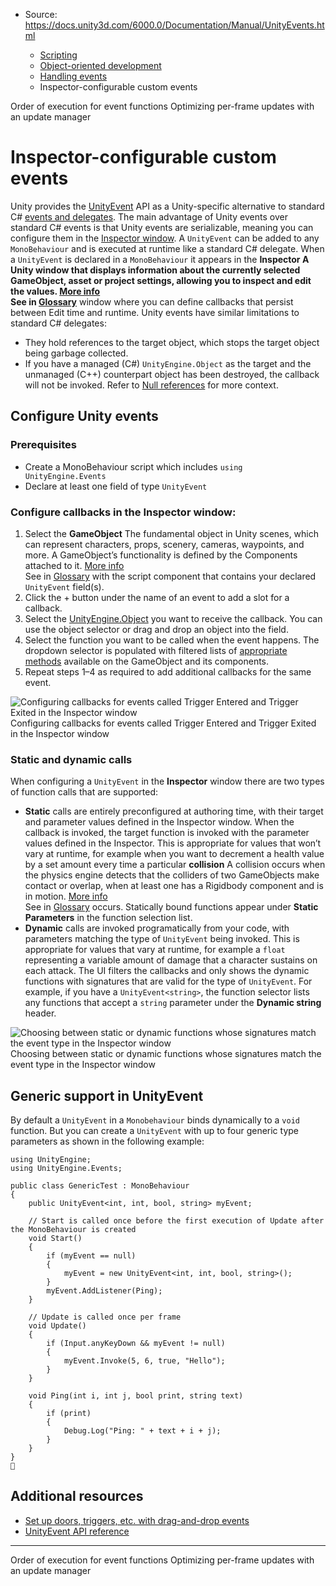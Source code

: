 * Source: https://docs.unity3d.com/6000.0/Documentation/Manual/UnityEvents.html

  * [Scripting](https://docs.unity3d.com/6000.0/Documentation/Manual/scripting.html)
  * [Object-oriented development](https://docs.unity3d.com/6000.0/Documentation/Manual/object-oriented-development.html)
  * [Handling events](https://docs.unity3d.com/6000.0/Documentation/Manual/event-handling.html)
  * Inspector-configurable custom events


[](https://docs.unity3d.com/6000.0/Documentation/Manual/execution-order.html)
Order of execution for event functions
[](https://docs.unity3d.com/6000.0/Documentation/Manual/events-per-frame-optimization.html)
Optimizing per-frame updates with an update manager
# Inspector-configurable custom events
Unity provides the [UnityEvent](https://docs.unity3d.com/6000.0/Documentation/ScriptReference/Events.UnityEvent.html) API as a Unity-specific alternative to standard C# [events and delegates](https://learn.microsoft.com/en-us/dotnet/standard/events/). The main advantage of Unity events over standard C# events is that Unity events are serializable, meaning you can configure them in the [Inspector window](https://docs.unity3d.com/6000.0/Documentation/Manual/UsingTheInspector.html).
A `UnityEvent` can be added to any `MonoBehaviour` and is executed at runtime like a standard C# delegate. When a `UnityEvent` is declared in a `MonoBehaviour` it appears in the ****Inspector** A Unity window that displays information about the currently selected GameObject, asset or project settings, allowing you to inspect and edit the values. [More info](https://docs.unity3d.com/6000.0/Documentation/Manual/UsingTheInspector.html)  
See in [Glossary](https://docs.unity3d.com/6000.0/Documentation/Manual/Glossary.html#Inspector)** window where you can define callbacks that persist between Edit time and runtime.
Unity events have similar limitations to standard C# delegates:
  * They hold references to the target object, which stops the target object being garbage collected.
  * If you have a managed (C#) `UnityEngine.Object` as the target and the unmanaged (C++) counterpart object has been destroyed, the callback will not be invoked. Refer to [Null references](https://docs.unity3d.com/6000.0/Documentation/Manual/null-reference-exception.html) for more context.


## Configure Unity events
### Prerequisites
  * Create a MonoBehaviour script which includes `using UnityEngine.Events`
  * Declare at least one field of type `UnityEvent`


### Configure callbacks in the Inspector window:
  1. Select the **GameObject** The fundamental object in Unity scenes, which can represent characters, props, scenery, cameras, waypoints, and more. A GameObject’s functionality is defined by the Components attached to it. [More info](https://docs.unity3d.com/6000.0/Documentation/Manual/class-GameObject.html)  
See in [Glossary](https://docs.unity3d.com/6000.0/Documentation/Manual/Glossary.html#GameObject) with the script component that contains your declared `UnityEvent` field(s).
  2. Click the + button under the name of an event to add a slot for a callback.
  3. Select the [UnityEngine.Object](https://docs.unity3d.com/6000.0/Documentation/Manual/class-Object.html) you want to receive the callback. You can use the object selector or drag and drop an object into the field.
  4. Select the function you want to be called when the event happens. The dropdown selector is populated with filtered lists of [appropriate methods](https://docs.unity3d.com/6000.0/Documentation/Manual/unity-events.html#static-dynamic-calls) available on the GameObject and its components.
  5. Repeat steps 1–4 as required to add additional callbacks for the same event.

![Configuring callbacks for events called Trigger Entered and Trigger Exited in the Inspector window](https://docs.unity3d.com/6000.0/Documentation/uploads/Main/unityevents-inspector.png) Configuring callbacks for events called Trigger Entered and Trigger Exited in the Inspector window
### Static and dynamic calls
When configuring a `UnityEvent` in the **Inspector** window there are two types of function calls that are supported:
  * **Static** calls are entirely preconfigured at authoring time, with their target and parameter values defined in the Inspector window. When the callback is invoked, the target function is invoked with the parameter values defined in the Inspector. This is appropriate for values that won’t vary at runtime, for example when you want to decrement a health value by a set amount every time a particular **collision** A collision occurs when the physics engine detects that the colliders of two GameObjects make contact or overlap, when at least one has a Rigidbody component and is in motion. [More info](https://docs.unity3d.com/6000.0/Documentation/Manual/CollidersOverview.html)  
See in [Glossary](https://docs.unity3d.com/6000.0/Documentation/Manual/Glossary.html#Collision) occurs. Statically bound functions appear under **Static Parameters** in the function selection list.
  * **Dynamic** calls are invoked programatically from your code, with parameters matching the type of `UnityEvent` being invoked. This is appropriate for values that vary at runtime, for example a `float` representing a variable amount of damage that a character sustains on each attack. The UI filters the callbacks and only shows the dynamic functions with signatures that are valid for the type of `UnityEvent`. For example, if you have a `UnityEvent<string>`, the function selector lists any functions that accept a `string` parameter under the **Dynamic string** header.

![Choosing between static or dynamic functions whose signatures match the event type in the Inspector window](https://docs.unity3d.com/6000.0/Documentation/uploads/Main/unityevents-dynamic-static.png) Choosing between static or dynamic functions whose signatures match the event type in the Inspector window
## Generic support in UnityEvent
By default a `UnityEvent` in a `Monobehaviour` binds dynamically to a `void` function. But you can create a `UnityEvent` with up to four generic type parameters as shown in the following example:
```
using UnityEngine;
using UnityEngine.Events;

public class GenericTest : MonoBehaviour
{
    public UnityEvent<int, int, bool, string> myEvent;
    
    // Start is called once before the first execution of Update after the MonoBehaviour is created
    void Start()
    {
        if (myEvent == null)
        {
            myEvent = new UnityEvent<int, int, bool, string>();
        }
        myEvent.AddListener(Ping);
    }

    // Update is called once per frame
    void Update()
    {
        if (Input.anyKeyDown && myEvent != null)
        {
            myEvent.Invoke(5, 6, true, "Hello");
        }
    }

    void Ping(int i, int j, bool print, string text)
    {
        if (print)
        {
            Debug.Log("Ping: " + text + i + j);
        }
    }
}

```

## Additional resources
  * [Set up doors, triggers, etc. with drag-and-drop events](https://youtu.be/tmmvhxQcbJk)
  * [UnityEvent API reference](https://docs.unity3d.com/6000.0/Documentation/ScriptReference/Events.UnityEvent.html)


* * *
[](https://docs.unity3d.com/6000.0/Documentation/Manual/execution-order.html)
Order of execution for event functions
[](https://docs.unity3d.com/6000.0/Documentation/Manual/events-per-frame-optimization.html)
Optimizing per-frame updates with an update manager
